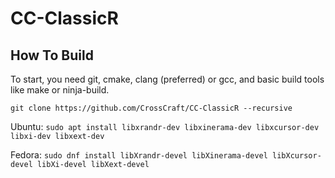 # CC-ClassicR

## How To Build
To start, you need git, cmake, clang (preferred) or gcc, and basic build tools like make or ninja-build.

`git clone https://github.com/CrossCraft/CC-ClassicR --recursive`

Ubuntu: `sudo apt install libxrandr-dev libxinerama-dev libxcursor-dev libxi-dev libxext-dev`

Fedora: `sudo dnf install libXrandr-devel libXinerama-devel libXcursor-devel libXi-devel libXext-devel`